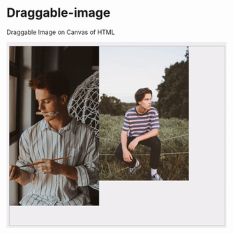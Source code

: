 # Draggable-image
Draggable Image on Canvas of HTML


![Result](https://github.com/amoong/Draggable-image/blob/master/result.gif)
